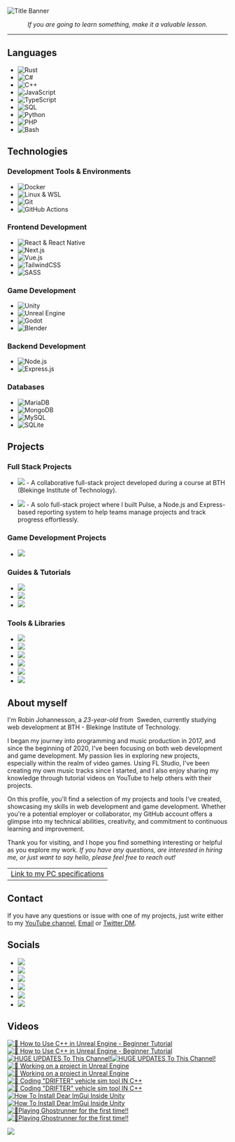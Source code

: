 ![Title Banner](TitleBanner.gif)

<div align="center">

_If you are going to learn something, make it a valuable lesson._

</div>

---

## Languages

* ![Rust](https://img.shields.io/badge/-Rust-000?&logo=Rust&logoColor=E57324)
* ![C#](https://img.shields.io/badge/-C%23-000?&logo=.net&logoColor=239120)
* ![C++](https://img.shields.io/badge/-C++-000?&logo=c%2b%2b&logoColor=00599C)
* ![JavaScript](https://img.shields.io/badge/-JavaScript-000?&logo=JavaScript&logoColor=F7DF1E)
* ![TypeScript](https://img.shields.io/badge/-TypeScript-000?&logo=TypeScript&logoColor=007ACC)
* ![SQL](https://img.shields.io/badge/-SQL-000?&logo=MySQL&logoColor=4479A1)
* ![Python](https://img.shields.io/badge/-Python-000?&logo=Python&logoColor=3776AB)
* ![PHP](https://img.shields.io/badge/-PHP-000?&logo=PHP&logoColor=777BB4)
* ![Bash](https://img.shields.io/badge/-Bash-000?&logo=GNU-Bash&logoColor=4EAA25)

## Technologies

### Development Tools & Environments

* ![Docker](https://img.shields.io/badge/-Docker-000?&logo=Docker&logoColor=2496ED)
* ![Linux & WSL](https://img.shields.io/badge/-Linux%20&%20WSL-000?&logo=Linux&logoColor=FCC624)
* ![Git](https://img.shields.io/badge/-Git-000?&logo=Git&logoColor=F05032)
* ![GitHub Actions](https://img.shields.io/badge/-GitHub%20Actions-000?&logo=GitHub-Actions&logoColor=2088FF)

### Frontend Development

* ![React & React Native](https://img.shields.io/badge/-React%20&%20Native-000?&logo=React&logoColor=61DAFB)
* ![Next.js](https://img.shields.io/badge/-Next.js-000?&logo=Next.js&logoColor=61DAFB)
* ![Vue.js](https://img.shields.io/badge/-Vue.js-000?&logo=Vue.js&logoColor=4FC08D)
* ![TailwindCSS](https://img.shields.io/badge/-TailwindCSS-000?&logo=Tailwind-CSS&logoColor=06B6D4)
* ![SASS](https://img.shields.io/badge/-SASS-000?&logo=SASS&logoColor=CC6699)

### Game Development

* ![Unity](https://img.shields.io/badge/-Unity-000?&logo=Unity&logoColor=FFFFFF)
* ![Unreal Engine](https://img.shields.io/badge/-Unreal%20Engine-000?&logo=Unreal-Engine&logoColor=FFFFFF)
* ![Godot](https://img.shields.io/badge/-Godot-000?&logo=Godot-Engine&logoColor=478CBF)
* ![Blender](https://img.shields.io/badge/-Blender-000?&logo=Blender&logoColor=F5792A)

### Backend Development

* ![Node.js](https://img.shields.io/badge/-Node.js-000?&logo=node.js&logoColor=339933)
* ![Express.js](https://img.shields.io/badge/-Express.js-000?&logo=Express&logoColor=FFFFFF)

### Databases

* ![MariaDB](https://img.shields.io/badge/-MariaDB-000?&logo=MariaDB&logoColor=003545)
* ![MongoDB](https://img.shields.io/badge/-MongoDB-000?&logo=MongoDB&logoColor=47A248)
* ![MySQL](https://img.shields.io/badge/-MySQL-000?&logo=MySQL&logoColor=4479A1)
* ![SQLite](https://img.shields.io/badge/-SQLite-000?&logo=SQLite&logoColor=003B57)

## Projects

### Full Stack Projects

* [![](https://img.shields.io/badge/-🤝%20vteam6-000)](https://github.com/Mooney91/vteam6-HT23) - A collaborative full-stack project developed during a course at BTH (Blekinge Institute of Technology).

* [![](https://img.shields.io/badge/-📊%20Pulse-000)](https://github.com/robjoh01/pulse-ht23) - A solo full-stack project where I built Pulse, a Node.js and Express-based reporting system to help teams manage projects and track progress effortlessly.

### Game Development Projects

* [![](https://img.shields.io/badge/-🎮%20Seek%20Edge%20%7C%20A%20Call%20Of%20Duty%20Clone%20Game%20%7C%20Made%20With%20Unity-000)](https://mrrobinofficial.itch.io/seek-edge)

### Guides & Tutorials

* [![](https://img.shields.io/badge/-📚%20Guide%20for%20learning%20Unreal%20Engine-000)](https://github.com/MrRobinOfficial/Guide-UnrealEngine)
* [![](https://img.shields.io/badge/-📚%20Guide%20for%20integrating%20Dear%20ImGui%20to%20Unity-000)](https://github.com/MrRobinOfficial/Guide-UnityDearImGui)
* [![](https://img.shields.io/badge/-📚%20Guide%20for%20adding%20Steam%20Netcode%20For%20GameObjects%20to%20Unity-000)](https://github.com/MrRobinOfficial/Guide-UnitySteamNetcodeGameObjects)

### Tools & Libraries

* [![](https://img.shields.io/badge/-💾%20Save%20System%20for%20Godot%20in%20C%23-000)](https://github.com/MrRobinOfficial/Godot-Saveable)
* [![](https://img.shields.io/badge/-🕹️%20Unity%20Input%20System%20Extension%20for%20Racing%20Wheel-000)](https://github.com/MrRobinOfficial/Unity-Inputter)
* [![](https://img.shields.io/badge/-🚗%20Vehicle%20System%20for%20Unreal%20Engine%20in%20C%2B%2B-000)](https://github.com/MrRobinOfficial/Unreal-NebulousVehicle)
* [![](https://img.shields.io/badge/-📈%20Easing%20Functions%20Collection%20for%20C%23%2C%20Python%2C%20and%20C%2B%2B-000)](https://github.com/MrRobinOfficial/EasingFunctions)
* [![](https://img.shields.io/badge/-🚌%20Event%20Bus%20System%20for%20Unreal%20Engine-000)](https://github.com/MrRobinOfficial/Unreal-EventBus)
* [![](https://img.shields.io/badge/-🕒%20Editor%20for%20Date%20Time%20and%20Timespan%20in%20Unreal%20Engine-000)](https://github.com/MrRobinOfficial/Unreal-CommonTime)

## About myself

I'm Robin Johannesson, a _23-year-old_ from <img src="https://raw.githubusercontent.com/yammadev/flag-icons/master/svg/SE.svg" alt=""> Sweden, currently studying web development at BTH - Blekinge Institute of Technology.


I began my journey into programming and music production in 2017, and since the beginning of 2020, I've been focusing on both web development and game development. My passion lies in exploring new projects, especially within the realm of video games. Using FL Studio, I've been creating my own music tracks since I started, and I also enjoy sharing my knowledge through tutorial videos on YouTube to help others with their projects.

On this profile, you'll find a selection of my projects and tools I've created, showcasing my skills in web development and game development. Whether you're a potential employer or collaborator, my GitHub account offers a glimpse into my technical abilities, creativity, and commitment to continuous learning and improvement.

Thank you for visiting, and I hope you find something interesting or helpful as you explore my work. _If you have any questions, are interested in hiring me, or just want to say hello, please feel free to reach out!_

<table><tr><td>
<a href="https://se.pcpartpicker.com/user/MrRobinOfficial/saved/Tn9mLk" target="_blank">Link to my PC specifications</a>
</td></tr></table>

## Contact

If you have any questions or issue with one of my projects, just write either to my [YouTube channel](https://www.youtube.com/@mrrobinofficial), [Email](mailto:mrrobin123mail@gmail.com) or [Twitter DM](https://twitter.com/MrRobinOfficial).

## Socials

* [![](https://img.shields.io/badge/-YouTube-FF0000?&logo=YouTube&logoColor=FFFFFF)](https://www.youtube.com/@MrRobinOfficial?sub_confirmation=1)
* [![](https://img.shields.io/badge/-Spotify-1DB954?&logo=Spotify&logoColor=FFFFFF)](https://open.spotify.com/artist/2Fzh377DpcO1DjntMQFXvz?si=j0bz09YgRpWvJviIB_ZSwg&nd=1)
* [![](https://img.shields.io/badge/-Instagram-E4405F?&logo=Instagram&logoColor=FFFFFF)](https://www.instagram.com/mrrobinftw/)
* [![](https://img.shields.io/badge/-Itch.io-FA5C5C?&logo=Itch.io&logoColor=FFFFFF)](https://mrrobinofficial.itch.io/)
* [![](https://img.shields.io/badge/-X-000?&logo=X&logoColor=FFFFFF)](https://twitter.com/MrRobinOfficial)
* [![](https://img.shields.io/badge/-Twitch-9146FF?&logo=Twitch&logoColor=FFFFFF)](https://www.twitch.tv/mrrobinofficial)

## Videos

<!-- BEGIN YOUTUBE-CARDS -->
[![🔴 How to Use C++ in Unreal Engine - Beginner Tutorial](https://ytcards.demolab.com/?id=TrkXB3JexCc&title=%F0%9F%94%B4+How+to+Use+C%2B%2B+in+Unreal+Engine+-+Beginner+Tutorial&lang=en&timestamp=1695785485&background_color=%230d1117&title_color=%23ffffff&stats_color=%23dedede&max_title_lines=1&width=250&border_radius=5&duration=17302 "🔴 How to Use C++ in Unreal Engine - Beginner Tutorial")](https://www.youtube.com/watch?v=TrkXB3JexCc#gh-dark-mode-only)[![🔴 How to Use C++ in Unreal Engine - Beginner Tutorial](https://ytcards.demolab.com/?id=TrkXB3JexCc&title=%F0%9F%94%B4+How+to+Use+C%2B%2B+in+Unreal+Engine+-+Beginner+Tutorial&lang=en&timestamp=1695785485&background_color=%23ffffff&title_color=%2324292f&stats_color=%2357606a&max_title_lines=1&width=250&border_radius=5&duration=17302 "🔴 How to Use C++ in Unreal Engine - Beginner Tutorial")](https://www.youtube.com/watch?v=TrkXB3JexCc#gh-light-mode-only)
[![HUGE UPDATES To This Channel!](https://ytcards.demolab.com/?id=kVZJmPW1_MI&title=HUGE+UPDATES+To+This+Channel%21&lang=en&timestamp=1686002429&background_color=%230d1117&title_color=%23ffffff&stats_color=%23dedede&max_title_lines=1&width=250&border_radius=5&duration=490 "HUGE UPDATES To This Channel!")](https://www.youtube.com/watch?v=kVZJmPW1_MI#gh-dark-mode-only)[![HUGE UPDATES To This Channel!](https://ytcards.demolab.com/?id=kVZJmPW1_MI&title=HUGE+UPDATES+To+This+Channel%21&lang=en&timestamp=1686002429&background_color=%23ffffff&title_color=%2324292f&stats_color=%2357606a&max_title_lines=1&width=250&border_radius=5&duration=490 "HUGE UPDATES To This Channel!")](https://www.youtube.com/watch?v=kVZJmPW1_MI#gh-light-mode-only)
[![🔴 Working on a project in Unreal Engine](https://ytcards.demolab.com/?id=gviI32b9x1A&title=%F0%9F%94%B4+Working+on+a+project+in+Unreal+Engine&lang=en&timestamp=1682772440&background_color=%230d1117&title_color=%23ffffff&stats_color=%23dedede&max_title_lines=1&width=250&border_radius=5&duration=5418 "🔴 Working on a project in Unreal Engine")](https://www.youtube.com/watch?v=gviI32b9x1A#gh-dark-mode-only)[![🔴 Working on a project in Unreal Engine](https://ytcards.demolab.com/?id=gviI32b9x1A&title=%F0%9F%94%B4+Working+on+a+project+in+Unreal+Engine&lang=en&timestamp=1682772440&background_color=%23ffffff&title_color=%2324292f&stats_color=%2357606a&max_title_lines=1&width=250&border_radius=5&duration=5418 "🔴 Working on a project in Unreal Engine")](https://www.youtube.com/watch?v=gviI32b9x1A#gh-light-mode-only)
[![🔴 Coding "DRIFTER" vehicle sim tool IN C++](https://ytcards.demolab.com/?id=2OJthaSdhro&title=%F0%9F%94%B4+Coding+%22DRIFTER%22+vehicle+sim+tool+IN+C%2B%2B&lang=en&timestamp=1674955433&background_color=%230d1117&title_color=%23ffffff&stats_color=%23dedede&max_title_lines=1&width=250&border_radius=5&duration=10647 "🔴 Coding \"DRIFTER\" vehicle sim tool IN C++")](https://www.youtube.com/watch?v=2OJthaSdhro#gh-dark-mode-only)[![🔴 Coding "DRIFTER" vehicle sim tool IN C++](https://ytcards.demolab.com/?id=2OJthaSdhro&title=%F0%9F%94%B4+Coding+%22DRIFTER%22+vehicle+sim+tool+IN+C%2B%2B&lang=en&timestamp=1674955433&background_color=%23ffffff&title_color=%2324292f&stats_color=%2357606a&max_title_lines=1&width=250&border_radius=5&duration=10647 "🔴 Coding \"DRIFTER\" vehicle sim tool IN C++")](https://www.youtube.com/watch?v=2OJthaSdhro#gh-light-mode-only)
[![How To Install Dear ImGui Inside Unity](https://ytcards.demolab.com/?id=g1ecdC68uTg&title=How+To+Install+Dear+ImGui+Inside+Unity&lang=en&timestamp=1670605232&background_color=%230d1117&title_color=%23ffffff&stats_color=%23dedede&max_title_lines=1&width=250&border_radius=5&duration=954 "How To Install Dear ImGui Inside Unity")](https://www.youtube.com/watch?v=g1ecdC68uTg#gh-dark-mode-only)[![How To Install Dear ImGui Inside Unity](https://ytcards.demolab.com/?id=g1ecdC68uTg&title=How+To+Install+Dear+ImGui+Inside+Unity&lang=en&timestamp=1670605232&background_color=%23ffffff&title_color=%2324292f&stats_color=%2357606a&max_title_lines=1&width=250&border_radius=5&duration=954 "How To Install Dear ImGui Inside Unity")](https://www.youtube.com/watch?v=g1ecdC68uTg#gh-light-mode-only)
[![🔴Playing Ghostrunner for the first time!!](https://ytcards.demolab.com/?id=5fyiz50gfJ8&title=%F0%9F%94%B4Playing+Ghostrunner+for+the+first+time%21%21&lang=en&timestamp=1667091948&background_color=%230d1117&title_color=%23ffffff&stats_color=%23dedede&max_title_lines=1&width=250&border_radius=5&duration=8615 "🔴Playing Ghostrunner for the first time!!")](https://www.youtube.com/watch?v=5fyiz50gfJ8#gh-dark-mode-only)[![🔴Playing Ghostrunner for the first time!!](https://ytcards.demolab.com/?id=5fyiz50gfJ8&title=%F0%9F%94%B4Playing+Ghostrunner+for+the+first+time%21%21&lang=en&timestamp=1667091948&background_color=%23ffffff&title_color=%2324292f&stats_color=%2357606a&max_title_lines=1&width=250&border_radius=5&duration=8615 "🔴Playing Ghostrunner for the first time!!")](https://www.youtube.com/watch?v=5fyiz50gfJ8#gh-light-mode-only)
<!-- END YOUTUBE-CARDS -->

[<img src="https://custom-icon-badges.demolab.com/badge/-Subscribe%20For%20More-1d252c?style=social&logo=video&logoColor=718ca1"/>](https://www.youtube.com/@MrRobinOfficial?sub_confirmation=1)
